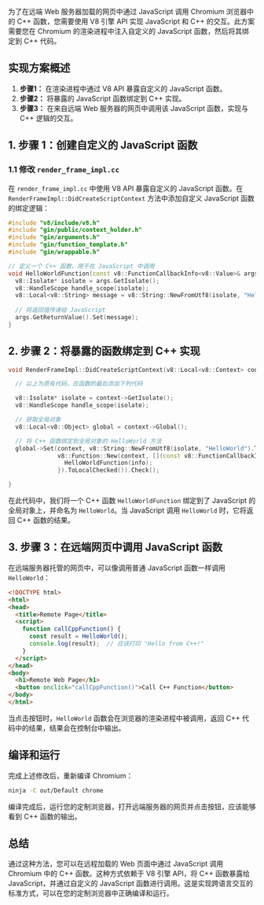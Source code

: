为了在远端 Web 服务器加载的网页中通过 JavaScript 调用 Chromium 浏览器中的 C++ 函数，您需要使用 V8 引擎 API 实现 JavaScript 和 C++ 的交互。此方案需要您在 Chromium 的渲染进程中注入自定义的 JavaScript 函数，然后将其绑定到 C++ 代码。

## 实现方案概述

1. **步骤1：** 在渲染进程中通过 V8 API 暴露自定义的 JavaScript 函数。
2. **步骤2：** 将暴露的 JavaScript 函数绑定到 C++ 实现。
3. **步骤3：** 在来自远端 Web 服务器的网页中调用该 JavaScript 函数，实现与 C++ 逻辑的交互。

## 1. **步骤 1：创建自定义的 JavaScript 函数**

### 1.1 修改 `render_frame_impl.cc`

在 `render_frame_impl.cc` 中使用 V8 API 暴露自定义的 JavaScript 函数。在 `RenderFrameImpl::DidCreateScriptContext` 方法中添加自定义 JavaScript 函数的绑定逻辑：

```cpp
#include "v8/include/v8.h"
#include "gin/public/context_holder.h"
#include "gin/arguments.h"
#include "gin/function_template.h"
#include "gin/wrappable.h"

// 定义一个 C++ 函数，用于在 JavaScript 中调用
void HelloWorldFunction(const v8::FunctionCallbackInfo<v8::Value>& args) {
  v8::Isolate* isolate = args.GetIsolate();
  v8::HandleScope handle_scope(isolate);
  v8::Local<v8::String> message = v8::String::NewFromUtf8(isolate, "Hello from C++!").ToLocalChecked();
 
  // 将返回值传递给 JavaScript
  args.GetReturnValue().Set(message);
}

```

## 2. **步骤 2：将暴露的函数绑定到 C++ 实现**

```cpp
void RenderFrameImpl::DidCreateScriptContext(v8::Local<v8::Context> context, int32_t world_id) {

  // 以上为原有代码，在函数的最后添加下列代码

  v8::Isolate* isolate = context->GetIsolate();
  v8::HandleScope handle_scope(isolate);

  // 获取全局对象
  v8::Local<v8::Object> global = context->Global();

  // 将 C++ 函数绑定到全局对象的 HelloWorld 方法
  global->Set(context, v8::String::NewFromUtf8(isolate, "HelloWorld").ToLocalChecked(),
              v8::Function::New(context, [](const v8::FunctionCallbackInfo<v8::Value>& info) {
                HelloWorldFunction(info);
              }).ToLocalChecked()).Check();

}
```

在此代码中，我们将一个 C++ 函数 `HelloWorldFunction` 绑定到了 JavaScript 的全局对象上，并命名为 `HelloWorld`。当 JavaScript 调用 `HelloWorld` 时，它将返回 C++ 函数的结果。

## 3. **步骤 3：在远端网页中调用 JavaScript 函数**

在远端服务器托管的网页中，可以像调用普通 JavaScript 函数一样调用 `HelloWorld`：

```html
<!DOCTYPE html>
<html>
<head>
  <title>Remote Page</title>
  <script>
    function callCppFunction() {
      const result = HelloWorld();
      console.log(result);  // 应该打印 "Hello from C++!"
    }
  </script>
</head>
<body>
  <h1>Remote Web Page</h1>
  <button onclick="callCppFunction()">Call C++ Function</button>
</body>
</html>
```

当点击按钮时，`HelloWorld` 函数会在浏览器的渲染进程中被调用，返回 C++ 代码中的结果，结果会在控制台中输出。

## 编译和运行

完成上述修改后，重新编译 Chromium：

```bash
ninja -C out/Default chrome
```

编译完成后，运行您的定制浏览器，打开远端服务器的网页并点击按钮，应该能够看到 C++ 函数的输出。

## 总结

通过这种方法，您可以在远程加载的 Web 页面中通过 JavaScript 调用 Chromium 中的 C++ 函数。这种方式依赖于 V8 引擎 API，将 C++ 函数暴露给 JavaScript，并通过自定义的 JavaScript 函数进行调用。这是实现跨语言交互的标准方式，可以在您的定制浏览器中正确编译和运行。
